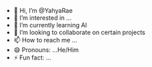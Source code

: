 - 👋 Hi, I’m @YahyaRae
- 👀 I’m interested in ...
- 🌱 I’m currently learning AI
- 💞️ I’m looking to collaborate on certain projects
- 📫 How to reach me ...
- 😄 Pronouns: ...He/Him
- ⚡ Fun fact: ...

<!---
YahyaRae/YahyaRae is a ✨ special ✨ repository because its `README.md` (this file) appears on your GitHub profile.
You can click the Preview link to take a look at your changes.
--->
